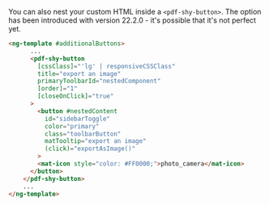 You can also nest your custom HTML inside a `<pdf-shy-button>`. The option has been introduced with version 22.2.0 - it's possible that it's not perfect yet.
```html
<ng-template #additionalButtons>
      ...
      <pdf-shy-button
        [cssClass]="'lg' | responsiveCSSClass"
        title="export an image"
        primaryToolbarId="nestedComponent"
        [order]="1"
        [closeOnClick]="true"
      >
        <button #nestedContent
          id="sidebarToggle"
          color="primary"
          class="toolbarButton"
          matTooltip="export an image"
          (click)="exportAsImage()"
        >
        <mat-icon style="color: #FF0000;">photo_camera</mat-icon>
      </button>
    </pdf-shy-button>
    ...
</ng-template>
```
